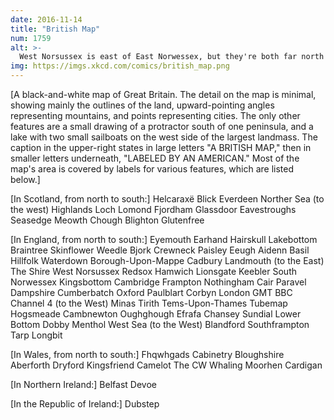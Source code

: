 ```yaml
---
date: 2016-11-14
title: "British Map"
num: 1759
alt: >-
  West Norsussex is east of East Norwessex, but they're both far north of Middlesex and West Norwex.
img: https://imgs.xkcd.com/comics/british_map.png
---
```

[A black-and-white map of Great Britain. The detail on the map is minimal, showing mainly the outlines of the land, upward-pointing angles representing mountains, and points representing cities. The only other features are a small drawing of a protractor south of one peninsula, and a lake with two small sailboats on the west side of the largest landmass. The caption in the upper-right states in large letters "A BRITISH MAP," then in smaller letters underneath, "LABELED BY AN AMERICAN." Most of the map's area is covered by labels for various features, which are listed below.]

[In Scotland, from north to south:]
  Helcaraxë
  Blick
  Everdeen
  Norther Sea (to the west)
  Highlands
  Loch Lomond
  Fjordham
  Glassdoor
  Eavestroughs
  Seasedge
  Meowth
  Chough
  Blighton
  Glutenfree

[In England, from north to south:]
  Eyemouth
  Earhand
  Hairskull
  Lakebottom
  Braintree
  Skinflower
  Weedle
  Bjork
  Crewneck
  Paisley
  Eeugh
  Aidenn
  Basil
  Hillfolk
  Waterdown
  Borough-Upon-Mappe
  Cadbury
  Landmouth (to the East)
  The Shire
  West Norsussex
  Redsox
  Hamwich
  Lionsgate
  Keebler
  South Norwessex
  Kingsbottom
  Cambridge
  Frampton
  Nothingham
  Cair Paravel
  Dampshire
  Cumberbatch
  Oxford
  Paulblart
  Corbyn
  London
  GMT
  BBC Channel 4 (to the West)
  Minas Tirith
  Tems-Upon-Thames
  Tubemap
  Hogsmeade
  Cambnewton
  Oughghough
  Efrafa
  Chansey
  Sundial
  Lower Bottom
  Dobby
  Menthol
  West Sea (to the West)
  Blandford
  Southframpton
  Tarp
  Longbit

[In Wales, from north to south:]
  Fhqwhgads
  Cabinetry
  Bloughshire
  Aberforth
  Dryford
  Kingsfriend
  Camelot
  The CW
  Whaling
  Moorhen
  Cardigan

[In Northern Ireland:]
  Belfast Devoe

[In the Republic of Ireland:]
  Dubstep